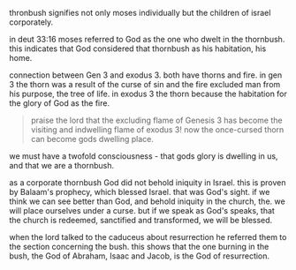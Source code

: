 thronbush signifies not only moses individually but the children of israel corporately.

in deut 33:16 moses referred to God as the one who dwelt in the thornbush. this indicates that God considered that thornbush as his habitation, his home.

connection between Gen 3 and exodus 3. both have thorns and fire. in gen 3 the thorn was a result of the curse of sin and the fire excluded man from his purpose, the tree of life. in exodus 3 the thorn because the habitation for the glory of God as the fire.

> praise the lord that the excluding flame of Genesis 3 has become the visiting and indwelling flame of exodus 3! now the once-cursed thorn can become gods dwelling place.

we must have a twofold consciousness - that gods glory is dwelling in us, and that we are a thornbush.

as a corporate thornbush God did not behold iniquity in Israel. this is proven by Balaam's prophecy, which blessed Israel. that was God's sight. if we think we can see better than God, and behold iniquity in the church, the. we will place ourselves under a curse. but if we speak as God's speaks, that the church is redeemed, sanctified and transformed, we will be blessed.

when the lord talked to the caduceus about resurrection he referred them to the section concerning the bush. this shows that the one burning in the bush, the God of Abraham, Isaac and Jacob, is the God of resurrection.
